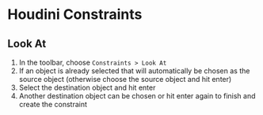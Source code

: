 # Houdini Constraints

## Look At

1. In the toolbar, choose `Constraints > Look At`
2. If an object is already selected that will automatically be chosen as the source object (otherwise choose the source object and hit enter)
3. Select the destination object and hit enter
4. Another destination object can be chosen or hit enter again to finish and create the constraint
